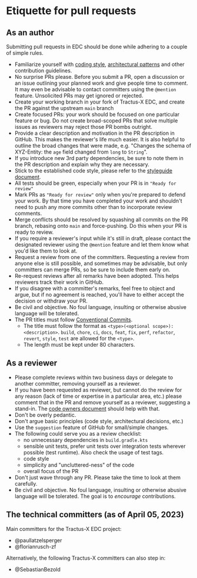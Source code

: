 # Etiquette for pull requests

## As an author

Submitting pull requests in EDC should be done while adhering to a couple of simple rules.

- Familiarize yourself
  with [coding style](styleguide.md), [architectural patterns](docs/development/coding-principles.md) and
  other contribution guidelines.
- No surprise PRs please. Before you submit a PR, open a discussion or an issue outlining your planned work and give
  people time to comment. It may even be advisable to contact committers using the `@mention` feature. Unsolicited PRs
  may get ignored or rejected.
- Create your working branch in your fork of Tractus-X EDC, and create the PR against the upstream `main` branch
- Create focused PRs: your work should be focused on one particular feature or bug. Do not create broad-scoped PRs that
  solve multiple issues as reviewers may reject those PR bombs outright.
- Provide a clear description and motivation in the PR description in GitHub. This makes the reviewer's life much
  easier. It is also helpful to outline the broad changes that were made, e.g. "Changes the schema of XYZ-Entity:
  the `age` field changed from `long` to `String`".
- If you introduce new 3rd party dependencies, be sure to note them in the PR description and explain why they are
  necessary.
- Stick to the established code style, please refer to the [styleguide document](styleguide.md).
- All tests should be green, especially when your PR is in `"Ready for review"`
- Mark PRs as `"Ready for review"` only when you're prepared to defend your work. By that time you have completed your
  work and shouldn't need to push any more commits other than to incorporate review comments.
- Merge conflicts should be resolved by squashing all commits on the PR branch, rebasing onto `main` and
  force-pushing. Do this when your PR is ready to review.
- If you require a reviewer's input while it's still in draft, please contact the designated reviewer using
  the `@mention` feature and let them know what you'd like them to look at.
- Request a review from one of the committers. Requesting a review from anyone else is still possible, and
  sometimes may be advisable, but only committers can merge PRs, so be sure to include them early on.
- Re-request reviews after all remarks have been adopted. This helps reviewers track their work in GitHub.
- If you disagree with a committer's remarks, feel free to object and argue, but if no agreement is reached, you'll have
  to either accept the decision or withdraw your PR.
- Be civil and objective. No foul language, insulting or otherwise abusive language will be tolerated.
- The PR titles must follow [Conventional Commits](https://www.conventionalcommits.org/en/v1.0.0/).
  - The title must follow the format as `<type>(<optional scope>): <description>`.
    `build`, `chore`, `ci`, `docs`, `feat`, `fix`, `perf`, `refactor`, `revert`, `style`, `test` are allowed for
    the `<type>`.
  - The length must be kept under 80 characters.

## As a reviewer

- Please complete reviews within two business days or delegate to another committer, removing yourself as a reviewer.
- If you have been requested as reviewer, but cannot do the review for any reason (lack of time or expertise in a
  particular area, etc.) please comment that in the PR and remove yourself as a reviewer, suggesting a stand-in.
  The [code owners document](CODEOWNERS) should help with that.
- Don't be overly pedantic.
- Don't argue basic principles (code style, architectural decisions, etc.)
- Use the `suggestion` feature of GitHub for small/simple changes.
- The following could serve you as a review checklist:
  - no unnecessary dependencies in `build.gradle.kts`
  - sensible unit tests, prefer unit tests over integration tests wherever possible (test runtime). Also check the
    usage of test tags.
  - code style
  - simplicity and "uncluttered-ness" of the code
  - overall focus of the PR
- Don't just wave through any PR. Please take the time to look at them carefully.
- Be civil and objective. No foul language, insulting or otherwise abusive language will be tolerated. The goal is to
  _encourage_ contributions.

## The technical committers (as of April 05, 2023)

Main committers for the Tractus-X EDC project:

- @paullatzelsperger
- @florianrusch-zf

Alternatively, the following Tractus-X committers can also step in:

- @SebastianBezold
